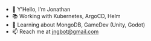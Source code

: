 - 👋 Y'Hello, I’m Jonathan
- 📚 Working with Kubernetes, ArgoCD, Helm
- 🌱 Learning about MongoDB, GameDev (Unity, Godot)
- 📫 Reach me at jngbot@gmail.com

<!---
jngbot/jngbot is a ✨ special ✨ repository because its `README.md` (this file) appears on your GitHub profile.
You can click the Preview link to take a look at your changes.
--->
